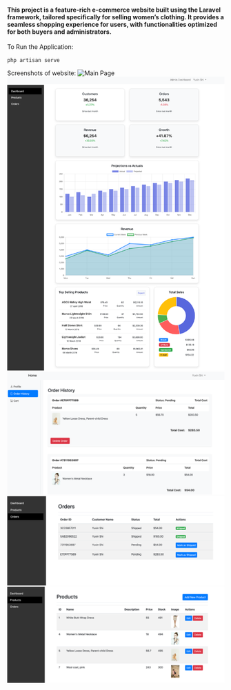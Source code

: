 #### This project is a feature-rich e-commerce website built using the Laravel framework, tailored specifically for selling women’s clothing. It provides a seamless shopping experience for users, with functionalities optimized for both buyers and administrators.


To Run the Application:
```
php artisan serve
```
Screenshots of website:
![Main Page](./public/images/screenshot1.png)
![Main Page](./public/images/screenshot5.png)
![Main Page](./public/images/screenshot2.png)
![Main Page](./public/images/screenshot3.png)
![Main Page](./public/images/screenshot4.png)

